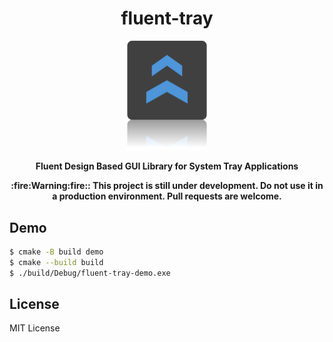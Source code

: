 <h1 align="center">fluent-tray</h1>
<p align="center"><img src="./assets/banner.png" width=128/></p>
<p align="center"><b>Fluent Design Based GUI Library for System Tray Applications</b></p>
<p align="center"><b>:fire:Warning:fire:: This project is still under development. Do not use it in a production environment. Pull requests are welcome.</b></p>

## Demo

```sh
$ cmake -B build demo
$ cmake --build build
$ ./build/Debug/fluent-tray-demo.exe
```


## License
MIT License
